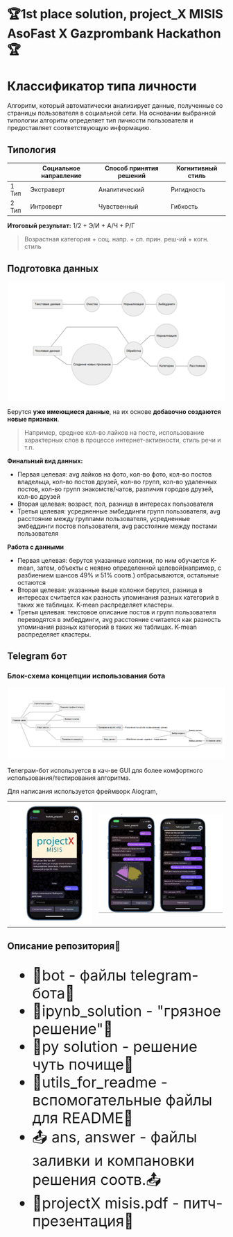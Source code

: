 <!DOCTYPE html>
<html>

<head>
  <meta charset="utf-8">
  <meta name="viewport" content="width=device-width, initial-scale=1.0">
  <h1>🏆1st place solution, project_X MISIS AsoFast X Gazprombank Hackathon🏆</h1>
  <link rel="stylesheet" href="https://stackedit.io/style.css" />
</head>

<body class="stackedit">
  <div class="stackedit__html"><h1 id="классификатор-типа-личности">Классификатор типа личности</h1>
<p>Алгоритм, который автоматически анализирует данные, полученные со страницы пользователя в социальной сети. На основании выбранной типологии алгоритм определяет тип личности пользователя и предоставляет соответствующую информацию.</p>
<h2 id="типология">Типология</h2>

<table>
<thead>
<tr>
<th></th>
<th>Социальное направление</th>
<th>Способ принятия решений</th>
<th>Когнитивный стиль</th>
</tr>
</thead>
<tbody>
<tr>
<td>1 Тип</td>
<td>Экстраверт</td>
<td>Аналитический</td>
<td>Ригидность</td>
</tr>
<tr>
<td>2 Тип</td>
<td>Интроверт</td>
<td>Чувственный</td>
<td>Гибкость</td>
</tr>
</tbody>
</table><p><strong>Итоговый результат:</strong> 1/2 + Э/И + А/Ч + Р/Г</p>
<blockquote>
<p>Возрастная категория + соц. напр. + сп. прин. реш-ий + когн. стиль</p>
</blockquote>
<h2 id="подготовка-данных">Подготовка данных</h2>
<img  src="https://github.com/SoberSinceToday/AI_Hack_AsoFast_Gazprombank/blob/d64b9cd74eb1108232c55ec52a4698c2ea78bc0a/utils_for_readme/image3.png"/>
<p>Берутся <strong>уже имеющиеся данные</strong>, на их основе <strong>добавочно создаются новые признаки</strong>.</p>
<blockquote>
<p>Например, среднее кол-во лайков на посте, использование характерных слов в процессе интернет-активности, стиль речи и т.п.</p>
</blockquote>
<p><strong>Финальный вид данных:</strong></p>
<ul>
<li>Первая целевая:  avg лайков на фото, кол-во фото, кол-во постов владельца, кол-во постов друзей, кол-во групп, кол-во удаленных постов, кол-во групп знакомств/чатов, различия городов друзей, кол-во друзей</li>
<li>Вторая целевая: возраст, пол, разница в интересах пользователя</li>
<li>Третья целевая: усредненные эмбеддинги групп пользователя, avg расстояние между группами пользователя, усредненные эмбеддинги постов пользователя, avg расстояние между постами пользователя</li>
</ul>
<p><strong>Работа с данными</strong></p>
<ul>
<li>Первая целевая: берутся указанные колонки, по ним обучается K-mean, затем, объекты с неявно определенной целевой(например, с разбиением шансов 49% и 51% соотв.) отбрасываются, остальные остаются</li>
<li>Вторая целевая: указанные выше колонки берутся, разница в интересах считается как разность упоминания разных категорий в таких же таблицах. K-mean распределяет кластеры.</li>
<li>Третья целевая: текстовое описание постов и групп пользователя переводятся в эмбеддинги, avg расстояние считается как разность упоминания разных категорий в таких же таблицах. K-mean распределяет кластеры.</li>
</ul>
<h2 id="telegram-бот">Telegram бот</h2>
<h3 id="блок-схема-концепции-использования-бота">Блок-схема концепции использования бота</h3>
<img  src="https://github.com/SoberSinceToday/AI_Hack_AsoFast_Gazprombank/blob/d64b9cd74eb1108232c55ec52a4698c2ea78bc0a/utils_for_readme/image4.png"/>
<p>Телеграм-бот используется в кач-ве GUI для более комфортного использования/тестирования алгоритма.</p>
<p>Для написания используется фреймворк Aiogram,</p>
<table>
    <tr>
        <td><img src="https://raw.githubusercontent.com/SoberSinceToday/AI_Hack_AsoFast_Gazprombank/main/utils_for_readme/image.png"/></td>
        <td><img src="https://raw.githubusercontent.com/SoberSinceToday/AI_Hack_AsoFast_Gazprombank/main/utils_for_readme/image2.png"/></td>
    </tr>
</table>
</div>

<h2>Описание репозитория🥕</h2>


<body>
    <ul style="font-size: 34px;">
        <li>🤖bot - файлы telegram-бота🤖</li>
        <li>💩ipynb_solution - "грязное решение"💩</li>
        <li>🧽py solution - решение чуть почище🧽</li>
        <li>🔧utils_for_readme - вспомогательные файлы для README🔧</li>
        <li>📤 ans, answer - файлы заливки и компановки решения соотв.📤</li>
        <li>🎤projectX misis.pdf - питч-презентация🎤</li>
    </ul>
</body>
</body>
</html>
